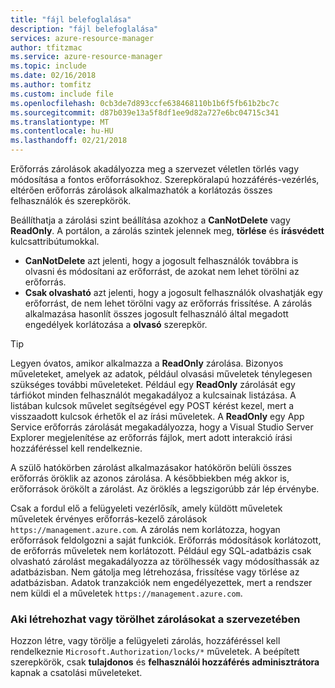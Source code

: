 ```yaml
---
title: "fájl belefoglalása"
description: "fájl belefoglalása"
services: azure-resource-manager
author: tfitzmac
ms.service: azure-resource-manager
ms.topic: include
ms.date: 02/16/2018
ms.author: tomfitz
ms.custom: include file
ms.openlocfilehash: 0cb3de7d893ccfe638468110b1b6f5fb61b2bc7c
ms.sourcegitcommit: d87b039e13a5f8df1ee9d82a727e6bc04715c341
ms.translationtype: MT
ms.contentlocale: hu-HU
ms.lasthandoff: 02/21/2018
---
```

Erőforrás zárolások akadályozza meg a szervezet véletlen törlés vagy módosítása a fontos erőforrásokhoz. Szerepköralapú hozzáférés-vezérlés, eltérően erőforrás zárolások alkalmazhatók a korlátozás összes felhasználók és szerepkörök. 

Beállíthatja a zárolási szint beállítása azokhoz a **CanNotDelete** vagy **ReadOnly**. A portálon, a zárolás szintek jelennek meg, **törlése** és **írásvédett** kulcsattribútumokkal.

* **CanNotDelete** azt jelenti, hogy a jogosult felhasználók továbbra is olvasni és módosítani az erőforrást, de azokat nem lehet törölni az erőforrás. 
* **Csak olvasható** azt jelenti, hogy a jogosult felhasználók olvashatják egy erőforrást, de nem lehet törölni vagy az erőforrás frissítése. A zárolás alkalmazása hasonlít összes jogosult felhasználó által megadott engedélyek korlátozása a **olvasó** szerepkör. 

> [!TIP]
> Legyen óvatos, amikor alkalmazza a **ReadOnly** zárolása. Bizonyos műveleteket, amelyek az adatok, például olvasási műveletek ténylegesen szükséges további műveleteket. Például egy **ReadOnly** zárolását egy tárfiókot minden felhasználót megakadályoz a kulcsainak listázása. A listában kulcsok művelet segítségével egy POST kérést kezel, mert a visszaadott kulcsok érhetők el az írási műveletek. A **ReadOnly** egy App Service erőforrás zárolását megakadályozza, hogy a Visual Studio Server Explorer megjelenítése az erőforrás fájlok, mert adott interakció írási hozzáféréssel kell rendelkeznie.

A szülő hatókörben zárolást alkalmazásakor hatókörön belüli összes erőforrás öröklik az azonos zárolása. A későbbiekben még akkor is, erőforrások örökölt a zárolást. Az öröklés a legszigorúbb zár lép érvénybe.

Csak a fordul elő a felügyeleti vezérlősík, amely küldött műveletek műveletek érvényes erőforrás-kezelő zárolások `https://management.azure.com`. A zárolás nem korlátozza, hogyan erőforrások feldolgozni a saját funkciók. Erőforrás módosítások korlátozott, de erőforrás műveletek nem korlátozott. Például egy SQL-adatbázis csak olvasható zárolást megakadályozza az törölhessék vagy módosíthassák az adatbázisban. Nem gátolja meg létrehozása, frissítése vagy törlése az adatbázisban. Adatok tranzakciók nem engedélyezettek, mert a rendszer nem küldi el a műveletek `https://management.azure.com`.

### <a name="who-can-create-or-delete-locks-in-your-organization"></a>Aki létrehozhat vagy törölhet zárolásokat a szervezetében
Hozzon létre, vagy törölje a felügyeleti zárolás, hozzáféréssel kell rendelkeznie `Microsoft.Authorization/locks/*` műveletek. A beépített szerepkörök, csak **tulajdonos** és **felhasználói hozzáférés adminisztrátora** kapnak a csatolási műveleteket.
